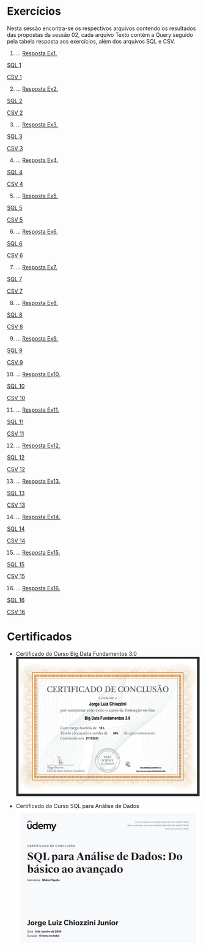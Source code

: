# Exercícios
Nesta sessão encontra-se os respectivos arquivos contendo os resultados das propostas da sessão 02, cada arquivo Texto contém a Query seguido pela tabela resposta aos exercícios, além dos arquivos SQL e CSV.

1. ...
[Resposta Ex1.](exercicios/SECAO3-E1.txt)

[SQL 1](evidencias/SECAO3-E1.sql)

[CSV 1](evidencias/SECAO3-E1.csv)

2. ...
[Resposta Ex2.](exercicios/SECAO3-E2.txt)

[SQL 2](evidencias/SECAO3-E2.sql)

[CSV 2](evidencias/SECAO3-E2.csv)

3. ...
[Resposta Ex3.](exercicios/SECAO3-E3.txt)

[SQL 3](evidencias/SECAO3-E3.sql)

[CSV 3](evidencias/SECAO3-E3.csv)

4. ...
[Resposta Ex4.](exercicios/SECAO3-E4.txt)

[SQL 4](evidencias/SECAO3-E4.sql)

[CSV 4](evidencias/SECAO3-E4.csv)

5. ...
[Resposta Ex5.](exercicios/SECAO3-E5.txt)

[SQL 5](evidencias/SECAO3-E5.sql)

[CSV 5](evidencias/SECAO3-E5.csv)

6. ...
[Resposta Ex6.](exercicios/SECAO3-E6.txt)

[SQL 6](evidencias/SECAO3-E6.sql)

[CSV 6](evidencias/SECAO3-E6.csv)

7. ...
[Resposta Ex7.](exercicios/SECAO3-E7.txt)

[SQL 7](evidencias/SECAO3-E7.sql)

[CSV 7](evidencias/SECAO3-E7.csv)

8. ...
[Resposta Ex8.](exercicios/SECAO4-E8.txt)

[SQL 8](evidencias/SECAO4-E8.sql)

[CSV 8](evidencias/SECAO4-E8.csv)

9. ...
[Resposta Ex9.](exercicios/SECAO4-E9.txt)

[SQL 9](evidencias/SECAO4-09.sql)

[CSV 9](evidencias/SECAO4-09.csv)

10. ...
[Resposta Ex10.](exercicios/SECAO4-E10.txt)

[SQL 10](evidencias/SECAO4-E10.sql)

[CSV 10](evidencias/SECAO4-E10.csv)

11. ...
[Resposta Ex11.](exercicios/SECAO4-E11.txt)

[SQL 11](evidencias/SECAO4-E11.sql)

[CSV 11](evidencias/SECAO4-E11.csv)

12. ...
[Resposta Ex12.](exercicios/SECAO4-E12.txt)

[SQL 12](evidencias/SECAO4-E12.sql)

[CSV 12](evidencias/SECAO4-E12.csv)

13. ...
[Resposta Ex13.](exercicios/SECAO4-E13.txt)

[SQL 13](evidencias/SECAO4-E13.sql)

[CSV 13](evidencias/SECAO4-E13.csv)

14. ...
[Resposta Ex14.](exercicios/SECAO4-E14.txt)

[SQL 14](evidencias/SECAO4-E14.sql)

[CSV 14](evidencias/SECAO4-E14.csv)

15. ...
[Resposta Ex15.](exercicios/SECAO4-E15.txt)

[SQL 15](evidencias/SECAO4-E15.sql)

[CSV 15](evidencias/SECAO4-E15.csv)

16. ...
[Resposta Ex16.](exercicios/SECAO4-E16.txt)

[SQL 16](evidencias/SECAO4-E16.sql)

[CSV 16](evidencias/SECAO4-E16.csv)




# Certificados

- Certificado do Curso Big Data Fundamentos 3.0
![Curso Linux](certificados/BigData.png)

- Certificado do Curso SQL para Análise de Dados
![Curso Linux](certificados/SQL.jpg)

